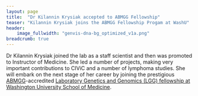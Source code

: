 ```yaml
---
layout: page
title:  "Dr Kilannin Krysiak accepted to ABMGG Fellowship"
teaser: "Kilannin Krysiak joins the ABMGG Fellowship Progam at WashU"
header:
    image_fullwidth: "genvis-dna-bg_optimized_v1a.png"
breadcrumb: true
---
```


Dr Kilannin Krysiak joined the lab as a staff scientist and then was promoted to Instructor of Medicine. She led a number of projects, making very important contributions to CIViC and a number of lymphoma studies. She will embark on the next stage of her career by joining the prestigious [ABMGG](http://www.abmgg.org/pages/training_options.shtml)-accredited [Laboratory Genetics and Genomics (LGG) fellowship at Washington University School of Medicine](https://pathology.wustl.edu/training/clinical-fellowships/laboratory-genetics-and-genomics-fellowship/). 

